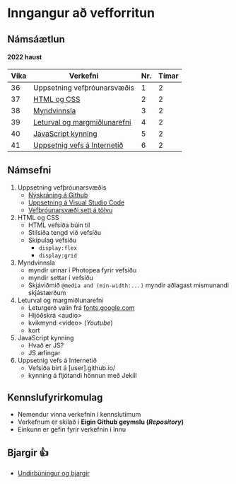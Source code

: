 # Inngangur að vefforritun

## Námsáætlun

#### 2022 haust

| Vika  | Verkefni  | Nr. | Tímar | 
|---|---|---|---|
| 36 | Uppsetning vefþróunarsvæðis | 1 | 2 |
| 37 | [HTML og CSS](https://github.com/Grunnskoli/Namsefni/tree/main/V-2)  | 2 | 2 |
| 38 | [Myndvinnsla](https://github.com/Grunnskoli/Namsefni/tree/main/V-3) | 3 | 2 |
| 39 | [Leturval og margmiðlunarefni](https://github.com/Grunnskoli/Namsefni/tree/main/V-4) | 4 | 2 |
| 40 | [JavaScript kynning](https://github.com/Grunnskoli/Namsefni/tree/main/V-5) | 5 | 2 |
| 41 | [Uppsetnig vefs á Internetið](https://github.com/Grunnskoli/Namsefni/tree/main/V-6) | 6 | 2 |

## Námsefni

1. Uppsetning vefþróunarsvæðis
   * [Nýskráning á Github](https://github.com/Grunnskoli/Namsefni/wiki/N%C3%BDskr%C3%A1ning-%C3%A1-Github)
   * [Uppsetning á Visual Studio Code](https://github.com/Grunnskoli/Namsefni/wiki/Undirbuningur)
   * [Vefþróunarsvæði sett á tölvu](https://vefgrunnur.github.io/verkefnaskil/git_verklag.html)    
2. HTML og CSS
   * HTML vefsíða búin til
   * Stílsíða tengd við vefsíðu
   * Skipulag vefsíðu 
     * ```display:flex```
     * ```display:grid``` 
3. Myndvinnsla
   * myndir unnar í Photopea fyrir vefsíðu
   * myndir settar í vefsíðu
   * Skjáviðmið ```@media and (min-width:...)```  myndir aðlagast mismunandi skjástærðum
4. Leturval og margmiðlunarefni
   * Leturgerð valin frá [fonts.google.com](https://fonts.google.com/)
   * Hljóðskrá &lt;audio&gt; 
   * kvikmynd &lt;video&gt; (_Youtube_)
   * kort
5. JavaScript kynning
    * Hvað er JS?
    * JS æfingar
6. Uppsetnig vefs á Internetið
   * Vefsíða birt á [user].github.io/
   * kynning á fljótandi hönnun með Jekill


## Kennslufyrirkomulag

* Nemendur vinna verkefnin í kennslutímum
* Verkefnum er skilað í **Eigin Github geymslu (_Repository_)**
* Einkunn er gefin fyrir verkefnin í Innu

## Bjargir 👍

* [Undirbúningur og bjargir](https://github.com/Grunnskoli/Namsefni/wiki)


<!--


#### 🧙💻 [Verkefni, námsefni og sýnidæmi](https://github.com/vefumsjon/namsefni/)

#### 🌈 Verkefnaskil: [Github.com/22VG](https://github.com/22vg)

#### 🙋‍♀️ Stundatalfan er í [Innu](https://r.inna.is/) og einkunnir birtast þar.
-->


